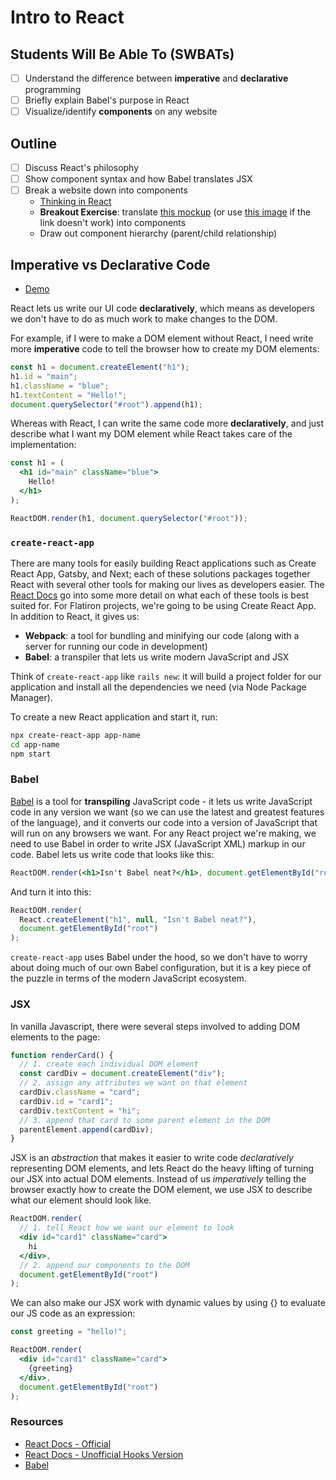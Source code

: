 # Intro to React

## Students Will Be Able To (SWBATs)

- [ ] Understand the difference between **imperative** and **declarative** programming
- [ ] Briefly explain Babel's purpose in React
- [ ] Visualize/identify **components** on any website

## Outline

- [ ] Discuss React's philosophy
- [ ] Show component syntax and how Babel translates JSX
- [ ] Break a website down into components
  - [Thinking in React](https://reactjs.org/docs/thinking-in-react.html)
  - **Breakout Exercise**: translate
    [this mockup](https://app.diagrams.net/#G1DvSXW51B9CgVaDF1Spmdwaw8Zs7L85Ua)
    (or use [this image](./wireframe.png) if the link doesn't work) into
    components
  - Draw out component hierarchy (parent/child relationship)

## Imperative vs Declarative Code

- [Demo](https://codesandbox.io/s/declarative-vs-imperative-zkl40?file=/src/index.js)

React lets us write our UI code **declaratively**, which means as developers we
don't have to do as much work to make changes to the DOM.

For example, if I were to make a DOM element without React, I need write more
**imperative** code to tell the browser how to create my DOM elements:

```js
const h1 = document.createElement("h1");
h1.id = "main";
h1.className = "blue";
h1.textContent = "Hello!";
document.querySelector("#root").append(h1);
```

Whereas with React, I can write the same code more **declaratively**, and just
describe what I want my DOM element while React takes care of the
implementation:

```jsx
const h1 = (
  <h1 id="main" className="blue">
    Hello!
  </h1>
);

ReactDOM.render(h1, document.querySelector("#root"));
```

### `create-react-app`

There are many tools for easily building React applications such as Create React
App, Gatsby, and Next; each of these solutions packages together React with
several other tools for making our lives as developers easier. The
[React Docs](https://reactjs.org/docs/create-a-new-react-app.html) go into some
more detail on what each of these tools is best suited for. For Flatiron
projects, we're going to be using Create React App. In addition to React, it
gives us:

- **Webpack**: a tool for bundling and minifying our code (along with a server
  for running our code in development)
- **Babel**: a transpiler that lets us write modern JavaScript and JSX

Think of `create-react-app` like `rails new`: it will build a project folder for
our application and install all the dependencies we need (via Node Package
Manager).

To create a new React application and start it, run:

```sh
npx create-react-app app-name
cd app-name
npm start
```

### Babel

[Babel](https://babeljs.io/) is a tool for **transpiling** JavaScript code - it
lets us write JavaScript code in any version we want (so we can use the latest
and greatest features of the language), and it converts our code into a version
of JavaScript that will run on any browsers we want. For any React project we're
making, we need to use Babel in order to write JSX (JavaScript XML) markup in
our code. Babel lets us write code that looks like this:

```jsx
ReactDOM.render(<h1>Isn't Babel neat?</h1>, document.getElementById("root"));
```

And turn it into this:

```js
ReactDOM.render(
  React.createElement("h1", null, "Isn't Babel neat?"),
  document.getElementById("root")
);
```

`create-react-app` uses Babel under the hood, so we don't have to worry about
doing much of our own Babel configuration, but it is a key piece of the puzzle
in terms of the modern JavaScript ecosystem.

### JSX

In vanilla Javascript, there were several steps involved to adding DOM elements
to the page:

```js
function renderCard() {
  // 1. create each individual DOM element
  const cardDiv = document.createElement("div");
  // 2. assign any attributes we want on that element
  cardDiv.className = "card";
  cardDiv.id = "card1";
  cardDiv.textContent = "hi";
  // 3. append that card to some parent element in the DOM
  parentElement.append(cardDiv);
}
```

JSX is an _abstraction_ that makes it easier to write code _declaratively_
representing DOM elements, and lets React do the heavy lifting of turning our
JSX into actual DOM elements. Instead of us _imperatively_ telling the browser
exactly how to create the DOM element, we use JSX to describe what our element
should look like.

```jsx
ReactDOM.render(
  // 1. tell React how we want our element to look
  <div id="card1" className="card">
    hi
  </div>,
  // 2. append our components to the DOM
  document.getElementById("root")
);
```

We can also make our JSX work with dynamic values by using {} to evaluate our JS
code as an expression:

```jsx
const greeting = "hello!";

ReactDOM.render(
  <div id="card1" className="card">
    {greeting}
  </div>,
  document.getElementById("root")
);
```

### Resources

- [React Docs - Official](https://reactjs.org/)
- [React Docs - Unofficial Hooks Version](https://reactwithhooks.netlify.app/)
- [Babel](https://babeljs.io/)
